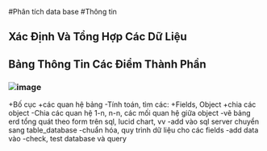 #Phân tích data base 
#Thông tin
## Xác Định Và Tổng Hợp Các Dữ Liệu
## Bảng Thông Tin Các Điểm Thành Phần
###   ![image](https://user-images.githubusercontent.com/76523661/174435404-9625a8e9-0cb4-4422-bf44-80bf17562179.png) 
+Bố cục
+các quan hệ bảng
-Tính toán, tìm các:
+Fields, Object
+chia các object
-Chia các quan hệ 1-n, n-n, các mối quan hệ giữa object
-vẽ bảng erd tổng quát theo form trên sql, lucid chart, vv
-add vào sql server chuyển sang table_database
-chuẩn hóa, quy trình dữ liệu cho các fields
-add data vào 
-check, test database và query
